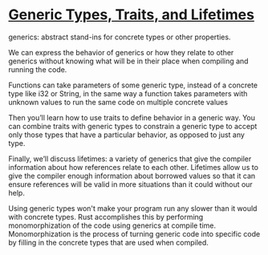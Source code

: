 # [Generic Types, Traits, and Lifetimes](https://doc.rust-lang.org/book/ch10-00-generics.html)

generics: abstract stand-ins for concrete types or other properties.

We can express the behavior of generics or how they relate to other generics without knowing what will be in their place when compiling and running the code.

Functions can take parameters of some generic type, instead of a concrete type like i32 or String, in the same way a function takes parameters with unknown values to run the same code on multiple concrete values

Then you’ll learn how to use traits to define behavior in a generic way. You can combine traits with generic types to constrain a generic type to accept only those types that have a particular behavior, as opposed to just any type.

Finally, we’ll discuss lifetimes: a variety of generics that give the compiler information about how references relate to each other. Lifetimes allow us to give the compiler enough information about borrowed values so that it can ensure references will be valid in more situations than it could without our help.

Using generic types won't make your program run any slower than it would with concrete types.
Rust accomplishes this by performing monomorphization of the code using generics at compile time. Monomorphization is the process of turning generic code into specific code by filling in the concrete types that are used when compiled.

